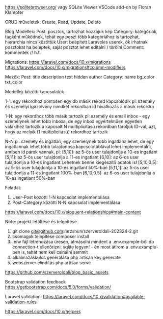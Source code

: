 https://sqlitebrowser.org/
vagy
SQLite Viewer VSCode add-on by Floran Klampfer

CRUD műveletek: Create, Read, Update, Delete


Blog
Modellek:
    Post: posztok, tartozhat hozzájuk kép
    Category: kategóriák, tagként működnek, tehát egy poszt több kategóriához is tartozhat, hierarchia nincs közöttük
    User: beépített Laraveles userek, ők írhatnak posztokat ha beléptek, saját posztot lehet editálni / törölni
    Comment: kommentek // h.f.

Migrations:
https://laravel.com/docs/10.x/migrations
https://laravel.com/docs/10.x/migrations#column-modifiers

Mezők:
Post:
    title
    description
    text
    hidden
    author
Category: 
    name
    bg_color
    txt_color

Modellek közötti kapcsolatok

1-1: egy rekordhoz pontosen egy db másik rekord kapcsolódik
pl: személy és személyi igazolvány
mindkét rekordban id hivatkozás a másik rekordra

1-N: egy rekordhoz több másik tartozik
pl: személy és email inbox - egy személynek lehet több inboxa, de egy inbox egyértelműen egyetlen valakihez tartozik
a kapcsolt N multiplicitású rekordban tároljuk ID-val, azt, hogy az melyik (1 multiplicitású) rekordhoz tartozik

N-N
pl: személy és ingatlan, egy személynek több ingatlana lehet, de egy ingatlannak lehet több tulajdonosa
kapcsolótáblával lehet implementálni, amiben id párok vannak, pl:
[5,10]: az 5-ös user tulajdonlja a 10-es ingatlant
[5,11]: az 5-ös user tulajdonlja a 11-es ingatlant
[6,10]: az 6-os user tulajdonlja a 10-es ingatlant
Lehetnek benne kiegészítő adatok is!
[5,10,0.5]: az 5-ös user tulajdonlja a 10-es ingatlant 50%-ban
[5,11,1]: az 5-ös user tulajdonlja a 11-es ingatlant 100%-ban
[6,10,0.5]: az 6-os user tulajdonlja a 10-es ingatlant 50%-ban

Feladat:
1. User-Post közötti 1-N kapcsolat implementálása 
2. Post-Category közötti N-N kapcsolat implementálása

https://laravel.com/docs/10.x/eloquent-relationships#main-content

Note: projekt letöltése és telepítése
1. git clone git@github.com:mrzshun/szerveroldali-202324-2.git
2. csomagok telepítése
    composer install
3. .env fájl létrehozása üresen, átmásolni mindent a .env.example-ből
    db connection-t ellenőrizni, sqlite legyen! - én most átírom a .env.example-ben is, tehát nem kell csinálni semmit
4. alkalmazáskulcs generálása
    php artisan key:generate
5. webszerver elindítás 
    php artisan serve


https://github.com/szerveroldali/blog_basic_assets

Bootstrap validation feedback
https://getbootstrap.com/docs/5.0/forms/validation/

Laravel validation:
https://laravel.com/docs/10.x/validation#available-validation-rules


https://laravel.com/docs/10.x/helpers